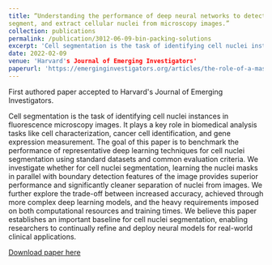 ```yaml
---
title: “Understanding the performance of deep neural networks to detect,
segment, and extract cellular nuclei from microscopy images.”
collection: publications
permalink: /publication/3012-06-09-bin-packing-solutions
excerpt: 'Cell segmentation is the task of identifying cell nuclei instances in fluorescence microscopy images. It plays a key role in biomedical analysis tasks like cell characterization, cancer cell identification, and gene expression measurement. The goal of this paper is to benchmark the performance of representative deep learning techniques for cell nuclei segmentation using standard datasets and common evaluation criteria. We investigate whether for cell nuclei segmentation, learning the nuclei masks in parallel with boundary detection features of the image provides superior performance and significantly cleaner separation of nuclei from images. We further explore the trade-off between increased accuracy, achieved through more complex deep learning models, and the heavy requirements imposed on both computational resources and training times. We believe this paper establishes an important baseline for cell nuclei segmentation, enabling researchers to continually refine and deploy neural models for real-world clinical applications.'
date: 2022-02-09
venue: 'Harvard's Journal of Emerging Investigators'
paperurl: 'https://emerginginvestigators.org/articles/the-role-of-a-mask-understanding-the-performance-of-deep-neural-networks-to-detect-segment-and-extract-cellular-nuclei-from-microscopy-images'
---
```

First authored paper accepted to Harvard's Journal of Emerging Investigators.

Cell segmentation is the task of identifying cell nuclei instances in fluorescence microscopy images. It plays a key role in biomedical analysis tasks like cell characterization, cancer cell identification, and gene expression measurement. The goal of this paper is to benchmark the performance of representative deep learning techniques for cell nuclei segmentation using standard datasets and common evaluation criteria. We investigate whether for cell nuclei segmentation, learning the nuclei masks in parallel with boundary detection features of the image provides superior performance and significantly cleaner separation of nuclei from images. We further explore the trade-off between increased accuracy, achieved through more complex deep learning models, and the heavy requirements imposed on both computational resources and training times. We believe this paper establishes an important baseline for cell nuclei segmentation, enabling researchers to continually refine and deploy neural models for real-world clinical applications.

[Download paper here](https://emerginginvestigators.org/articles/the-role-of-a-mask-understanding-the-performance-of-deep-neural-networks-to-detect-segment-and-extract-cellular-nuclei-from-microscopy-images)
